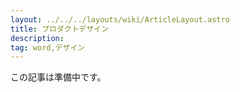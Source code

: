 ```yaml
---
layout: ../../../layouts/wiki/ArticleLayout.astro
title: プロダクトデザイン
description:
tag: word,デザイン
---
```


この記事は準備中です。